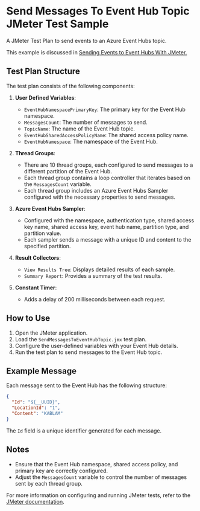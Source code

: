 # Send Messages To Event Hub Topic JMeter Test Sample
A JMeter Test Plan to send events to an Azure Event Hubs topic.

This example is discussed in [Sending Events to Event Hubs With JMeter.](http://blog.techdominator.com/article/sending-events-to-eventhubs-with-jmeter.html)

## Test Plan Structure

The test plan consists of the following components:

1. **User Defined Variables**:
    - `EventHubNamespacePrimaryKey`: The primary key for the Event Hub namespace.
    - `MessagesCount`: The number of messages to send.
    - `TopicName`: The name of the Event Hub topic.
    - `EventHubSharedAccessPolicyName`: The shared access policy name.
    - `EventHubNamespace`: The namespace of the Event Hub.

2. **Thread Groups**:
    - There are 10 thread groups, each configured to send messages to a different partition of the Event Hub.
    - Each thread group contains a loop controller that iterates based on the `MessagesCount` variable.
    - Each thread group includes an Azure Event Hubs Sampler configured with the necessary properties to send messages.

3. **Azure Event Hubs Sampler**:
    - Configured with the namespace, authentication type, shared access key name, shared access key, event hub name, partition type, and partition value.
    - Each sampler sends a message with a unique ID and content to the specified partition.

4. **Result Collectors**:
    - `View Results Tree`: Displays detailed results of each sample.
    - `Summary Report`: Provides a summary of the test results.

5. **Constant Timer**:
    - Adds a delay of 200 milliseconds between each request.

## How to Use
1. Open the JMeter application.
2. Load the `SendMessagesToEventHubTopic.jmx` test plan.
3. Configure the user-defined variables with your Event Hub details.
4. Run the test plan to send messages to the Event Hub topic.

## Example Message
Each message sent to the Event Hub has the following structure:

```json
{
  "Id": "${__UUID}",
  "LocationId": "1",
  "Content": "KABLAM"
}
```

The `Id` field is a unique identifier generated for each message.

## Notes
- Ensure that the Event Hub namespace, shared access policy, and primary key are correctly configured.
- Adjust the `MessagesCount` variable to control the number of messages sent by each thread group.

For more information on configuring and running JMeter tests, refer to the [JMeter documentation](https://jmeter.apache.org/usermanual/index.html).